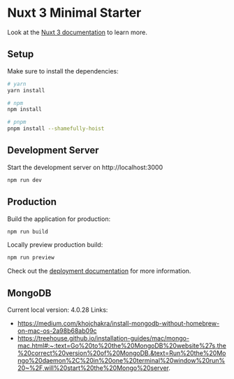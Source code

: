 # Nuxt 3 Minimal Starter

Look at the [Nuxt 3 documentation](https://nuxt.com/docs/getting-started/introduction) to learn more.

## Setup

Make sure to install the dependencies:

```bash
# yarn
yarn install

# npm
npm install

# pnpm
pnpm install --shamefully-hoist
```

## Development Server

Start the development server on http://localhost:3000

```bash
npm run dev
```

## Production

Build the application for production:

```bash
npm run build
```

Locally preview production build:

```bash
npm run preview
```

Check out the [deployment documentation](https://nuxt.com/docs/getting-started/deployment) for more information.

## MongoDB
Current local version: 4.0.28
Links:
- https://medium.com/khojchakra/install-mongodb-without-homebrew-on-mac-os-2a98b68ab09c
- https://treehouse.github.io/installation-guides/mac/mongo-mac.html#:~:text=Go%20to%20the%20MongoDB%20website%27s,the%20correct%20version%20of%20MongoDB.&text=Run%20the%20Mongo%20daemon%2C%20in%20one%20terminal%20window%20run%20~%2F,will%20start%20the%20Mongo%20server.